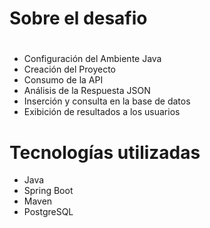 # Sobre el desafio <h1>

* Configuración del Ambiente Java
* Creación del Proyecto
* Consumo de la API
* Análisis de la Respuesta JSON
* Inserción y consulta en la base de datos
* Exibición de resultados a los usuarios

# Tecnologías utilizadas

* Java
* Spring Boot
* Maven
* PostgreSQL
